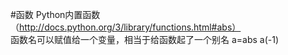 #函数
        Python内置函数（http://docs.python.org/3/library/functions.html#abs）    
        函数名可以赋值给一个变量，相当于给函数起了一个别名
        a=abs
        a(-1)    
